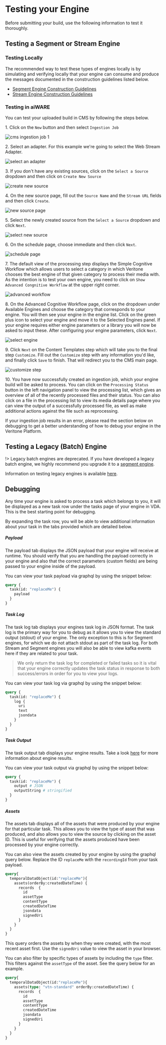 # Testing your Engine

Before submitting your build, use the following information to test it thoroughly.

## Testing a Segment or Stream Engine

### Testing Locally

The recommended way to test these types of engines locally is by simulating and verifying locally that your engine can consume and produce the messages documented in the construction guidelines listed below.

* [Segment Engine Construction Guidelines](/developer/engines/processing-modes/segment-processing/)
* [Stream Engine Construction Guidelines](/developer/engines/processing-modes/stream-processing/)

### Testing in aiWARE

You can test your uploaded build in CMS by following the steps below.

1\. Click on the `New` button and then select `Ingestion Job`

![cms ingestion job 1](images/cms-ingestion-job-1.png)

2\. Select an adapter. For this example we're going to select the Web Stream Adapter.

![select an adapter](images/select-an-adapter.png)

3\. If you don't have any existing sources, click on the `Select a Source` dropdown and then click on `Create New Source`

![create new source](images/create-new-source.png)

4\. On the new source page, fill out the `Source Name` and the `Stream URL` fields and then click `Create`.

![new source page](images/new-source-page.png)

5\. Select the newly created source from the `Select a Source` dropdown and click `Next`.

![select new source](images/select-new-source.png)

6\. On the schedule page, choose immediate and then click `Next`.

![schedule page](images/schedule-page.png)

7\. The default view of the processing step displays the Simple Cognitive Workflow which allows users to select a category in which Veritone chooses the best engine of that given category to process their media with. As the intention is to test your own engine, you need to click on `Show Advanced Congnitive Workflow` at the upper right corner.

![advanced workflow](images/advanced-workflow.png)

8\. On the Advanced Cognitive Workflow page, click on the dropdown under Available Engines and choose the category that corresponds to your engine. You will then see your engine in the engine list. Click on the green plus icon to select your engine and move it to the Selected Engines panel. If your engine requires either engine parameters or a library you will now be asked to input these. After configuring your engine parameters, click `Next`.

![select engine](images/select-engine.png)

9\. Click `Next` on the Content Templates step which will take you to the final step `Customize`. Fill out the `Customize` step with any information you'd like, and finally click `Save` to finish.  That will redirect you to the CMS main page.

![customize step](images/customize-step.png)

10\. You have now successfully created an ingestion job, which your engine build will be asked to process. You can click on the `Processing Status` button in the left navigation panel to view the processing list, which gives an overview of all of the recently processed files and their status. You can also click on a file in the processing list to view its media details page where you can view the output of a successfully processed file, as well as make additional actions against the file such as reprocessing.

If your ingestion job results in an error, please read the section below on debugging to get a better understanding of how to debug your engine in the Veritone Platform.

## Testing a Legacy (Batch) Engine

!> Legacy batch engines are deprecated.
If you have developed a legacy batch engine, we highly recommend you upgrade it to a [segment engine](/developer/engines/processing-modes/segment-processing/).

Information on testing legacy engines is available [here](/developer/engines/testing-and-debugging/batch-engines/).

## Debugging

Any time your engine is asked to process a task which belongs to you, it will be displayed as a new task row under the tasks page of your engine in VDA. This is the best starting point for debugging.

By expanding the task row, you will be able to view additional information about your task in the tabs provided which are detailed below.

##### Payload

The payload tab displays the JSON payload that your engine will receive at runtime. You should verify that you are handling the payload correctly in your engine and also that the correct parameters (custom fields) are being passed to your engine inside of the payload.

You can view your task payload via graphql by using the snippet below:

```graphql
query {
  task(id: "replaceMe") {
    payload
  }
}
```

##### Task Log

The task log tab displays your engines task log in JSON format.
The task log is the primary way for you to debug as it allows you to view the standard output (stdout) of your engine.
The only exception to this is for Segment engines, for which we do not attach stdout as part of the task log.
For both Stream and Segment engines you will also be able to view kafka events here if they are related to your task.

> We only return the task log for completed or failed tasks so it is vital that your engine correctly updates the task status in response to both success/errors in order for you to view your logs.

You can view your task log via graphql by using the snippet below:

```graphql
query {
  task(id: "replaceMe") {
    log {
      uri
      text
      jsondata
    }
  }
}
```

##### Task Output

The task output tab displays your engine results. Take a look [here](apis/tutorials/engine-results?id=uploading-engine-results) for more information about engine results.

You can view your task output via graphql by using the snippet below:

```graphql
query {
  task(id: "replaceMe") {
    output # JSON
    outputString # stringified
  }
}
```

##### Assets

The assets tab displays all of the assets that were produced by your engine for that particular task. This allows you to view the type of asset that was produced, and also allows you to view the source by clicking on the asset ID. This is useful for verifying that the assets produced have been processed by your engine correctly.

You can also view the assets created by your engine by using the graphql query below.  Replace the ID `replaceMe` with the `recordingId` from your task payload.

```graphql
query{
  temporalDataObject(id:"replaceMe"){
    assets(orderBy:createdDateTime) {
      records  {
        id
        assetType
        contentType
        createdDateTime
        jsondata
        signedUri
      }
    }
  }
}
```

This query orders the assets by when they were created, with the most recent asset first. Use the `signedUri` value to view the asset in your browser.

You can also filter by specific types of assets by including the `type` filter. This filters against the `assetType` of the asset. See the query below for an example.

```graphql
query{
  temporalDataObject(id:"replaceMe"){
    assets(type: "vtn-standard" orderBy:createdDateTime) {
      records  {
        id
        assetType
        contentType
        createdDateTime
        jsondata
        signedUri
      }
    }
  }
}
```
